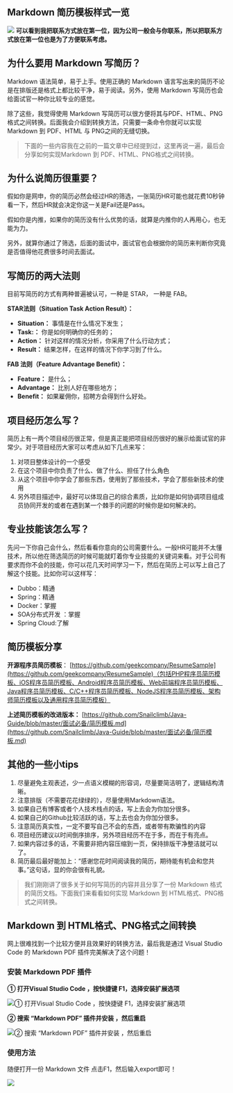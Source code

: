 ## Markdown 简历模板样式一览
![](https://user-gold-cdn.xitu.io/2018/9/3/1659f91e4843bd67?w=800&h=1737&f=png&s=97357)
**可以看到我把联系方式放在第一位，因为公司一般会与你联系，所以把联系方式放在第一位也是为了方便联系考虑。**

## 为什么要用 Markdown 写简历？

Markdown 语法简单，易于上手。使用正确的 Markdown 语言写出来的简历不论是在排版还是格式上都比较干净，易于阅读。另外，使用 Markdown 写简历也会给面试官一种你比较专业的感觉。

除了这些，我觉得使用 Markdown 写简历可以很方便将其与PDF、HTML、PNG格式之间转换。后面我会介绍到转换方法，只需要一条命令你就可以实现 Markdown 到 PDF、HTML 与 PNG之间的无缝切换。

> 下面的一些内容我在之前的一篇文章中已经提到过，这里再说一遍，最后会分享如何实现Markdown 到 PDF、HTML、PNG格式之间转换。

## 为什么说简历很重要？

假如你是网申，你的简历必然会经过HR的筛选，一张简历HR可能也就花费10秒钟看一下，然后HR就会决定你这一关是Fail还是Pass。

假如你是内推，如果你的简历没有什么优势的话，就算是内推你的人再用心，也无能为力。

另外，就算你通过了筛选，后面的面试中，面试官也会根据你的简历来判断你究竟是否值得他花费很多时间去面试。

## 写简历的两大法则

目前写简历的方式有两种普遍被认可，一种是 STAR， 一种是 FAB。

**STAR法则（Situation Task Action Result）：**

- **Situation：** 事情是在什么情况下发生；
- **Task:：** 你是如何明确你的任务的；
- **Action：** 针对这样的情况分析，你采用了什么行动方式；
- **Result：** 结果怎样，在这样的情况下你学习到了什么。

**FAB 法则（Feature Advantage Benefit）：**

- **Feature：** 是什么；
- **Advantage：** 比别人好在哪些地方；
- **Benefit：** 如果雇佣你，招聘方会得到什么好处。

## 项目经历怎么写？
简历上有一两个项目经历很正常，但是真正能把项目经历很好的展示给面试官的非常少。对于项目经历大家可以考虑从如下几点来写：

1. 对项目整体设计的一个感受
2. 在这个项目中你负责了什么、做了什么、担任了什么角色
3. 从这个项目中你学会了那些东西，使用到了那些技术，学会了那些新技术的使用
4. 另外项目描述中，最好可以体现自己的综合素质，比如你是如何协调项目组成员协同开发的或者在遇到某一个棘手的问题的时候你是如何解决的。

## 专业技能该怎么写？
先问一下你自己会什么，然后看看你意向的公司需要什么。一般HR可能并不太懂技术，所以他在筛选简历的时候可能就盯着你专业技能的关键词来看。对于公司有要求而你不会的技能，你可以花几天时间学习一下，然后在简历上可以写上自己了解这个技能。比如你可以这样写：

- Dubbo：精通
- Spring：精通
- Docker：掌握
- SOA分布式开发 ：掌握
- Spring Cloud:了解

## 简历模板分享

**开源程序员简历模板**： [https://github.com/geekcompany/ResumeSample](https://github.com/geekcompany/ResumeSample)（包括PHP程序员简历模板、iOS程序员简历模板、Android程序员简历模板、Web前端程序员简历模板、Java程序员简历模板、C/C++程序员简历模板、NodeJS程序员简历模板、架构师简历模板以及通用程序员简历模板）

**上述简历模板的改进版本：** [https://github.com/Snailclimb/Java-Guide/blob/master/面试必备/简历模板.md](https://github.com/Snailclimb/Java-Guide/blob/master/面试必备/简历模板.md) 

## 其他的一些小tips

1. 尽量避免主观表述，少一点语义模糊的形容词，尽量要简洁明了，逻辑结构清晰。
2. 注意排版（不需要花花绿绿的），尽量使用Markdown语法。
3. 如果自己有博客或者个人技术栈点的话，写上去会为你加分很多。
4. 如果自己的Github比较活跃的话，写上去也会为你加分很多。
5. 注意简历真实性，一定不要写自己不会的东西，或者带有欺骗性的内容
6. 项目经历建议以时间倒序排序，另外项目经历不在于多，而在于有亮点。
7. 如果内容过多的话，不需要非把内容压缩到一页，保持排版干净整洁就可以了。
8. 简历最后最好能加上：“感谢您花时间阅读我的简历，期待能有机会和您共事。”这句话，显的你会很有礼貌。

> 我们刚刚讲了很多关于如何写简历的内容并且分享了一份 Markdown 格式的简历文档。下面我们来看看如何实现 Markdown 到 HTML格式、PNG格式之间转换。
## Markdown 到 HTML格式、PNG格式之间转换 

网上很难找到一个比较方便并且效果好的转换方法，最后我是通过 Visual Studio Code 的 Markdown PDF 插件完美解决了这个问题！

### 安装 Markdown PDF 插件

**① 打开Visual Studio Code ，按快捷键 F1，选择安装扩展选项**

![① 打开Visual Studio Code ，按快捷键 F1，选择安装扩展选项](https://user-gold-cdn.xitu.io/2018/9/3/1659f9a44103e551?w=1366&h=688&f=png&s=104435)

**② 搜索 “Markdown PDF” 插件并安装 ，然后重启**

![② 搜索 “Markdown PDF” 插件并安装 ，然后重启](https://user-gold-cdn.xitu.io/2018/9/3/1659f9dbef0d06fb?w=1280&h=420&f=png&s=70510)

### 使用方法

随便打开一份 Markdown 文件 点击F1，然后输入export即可！

![](https://user-gold-cdn.xitu.io/2018/9/3/1659fa0292906150?w=1289&h=468&f=png&s=72178)
